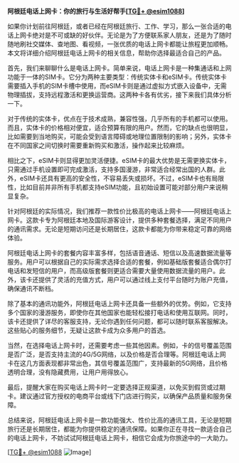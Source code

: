 **阿根廷电话上网卡：你的旅行与生活好帮手[[TG💪+ @esim1088](https://t.me/s/esim1088)]**

如果你计划前往阿根廷，或者已经在阿根廷旅行、工作、学习，那么一张合适的电话上网卡绝对是不可或缺的好伙伴。无论是为了方便联系家人朋友，还是为了随时随地刷社交媒体、查地图、看视频，一张优质的电话上网卡都能让旅程更加顺畅。本文将详细介绍阿根廷电话上网卡的相关信息，帮助你选择最适合自己的产品。

首先，我们来聊聊什么是电话上网卡。简单来说，电话上网卡是一种集通话和上网功能于一体的SIM卡。它分为两种主要类型：传统实体卡和eSIM卡。传统实体卡需要插入手机的SIM卡槽中使用，而eSIM卡则是通过虚拟方式嵌入设备中，无需物理插拔，支持远程激活和更换运营商。这两种卡各有优劣，接下来我们具体分析一下。

对于传统的实体卡，优点在于技术成熟，兼容性强，几乎所有的手机都可以使用。而且，实体卡的价格相对便宜，适合预算有限的用户。然而，它的缺点也很明显，比如需要到当地购买，可能会受到语言障碍或地理位置限制的影响；另外，实体卡在不同国家之间切换时需要重新购买和激活，操作起来比较麻烦。

相比之下，eSIM卡则显得更加灵活便捷。eSIM卡的最大优势是无需更换实体卡，只需通过手机设置即可完成激活，支持多国漫游，非常适合经常出国的人群。此外，eSIM卡还具有更高的安全性，不容易丢失或损坏。不过，eSIM卡也有局限性，比如目前并非所有手机都支持eSIM功能，且初始设置可能对部分用户来说稍显复杂。

针对阿根廷的实际情况，我们推荐一款性价比极高的电话上网卡——阿根廷电话上网卡。这款卡专为阿根廷本地及国际游客设计，提供多种套餐选择，满足不同用户的通讯需求。无论是短期访问还是长期居住，这款卡都能为你带来稳定可靠的网络体验。

阿根廷电话上网卡的套餐内容丰富多样，包括语音通话、短信以及高速数据流量等服务。用户可以根据自己的实际需求选择合适的套餐，例如基础版套餐适合偶尔打电话和发短信的用户，而高级版套餐则更适合需要大量使用数据流量的用户。此外，该卡还提供了灵活的充值方式，用户可以通过线上支付平台随时为账户充值，确保通讯不断档。

除了基本的通讯功能外，阿根廷电话上网卡还具备一些额外的优势。例如，它支持多个国家的漫游服务，即使你在其他国家也能轻松接打电话和使用互联网。同时，该卡还提供了详尽的客服支持，无论你遇到任何问题，都可以随时联系客服解决。这些贴心的服务细节，无疑让这款卡成为众多用户的首选。

当然，在选择电话上网卡时，还需要考虑一些其他因素。例如，卡的信号覆盖范围是否广泛，是否支持主流的4G/5G网络，以及价格是否合理等。阿根廷电话上网卡在这几方面表现都非常出色，其信号覆盖范围广，支持最新的5G网络，且价格透明合理，没有隐藏费用，让用户用得放心。

最后，提醒大家在购买电话上网卡时一定要选择正规渠道，以免买到假货或过期卡。建议通过官方授权的电商平台或线下门店进行购买，以确保产品质量和服务保障。

总结来说，阿根廷电话上网卡是一款功能强大、性价比高的通讯工具，无论是短期旅行还是长期居住，都能为你提供稳定的通讯保障。如果你正在寻找一款适合自己的电话上网卡，不妨试试阿根廷电话上网卡，相信它会成为你旅途中的一大助力。

[[TG💪+ @esim1088](https://t.me/s/esim1088) ![Image](https://i.postimg.cc/4NQfJmqS/Snipaste-2025-05-13-00-14-12.png)]
